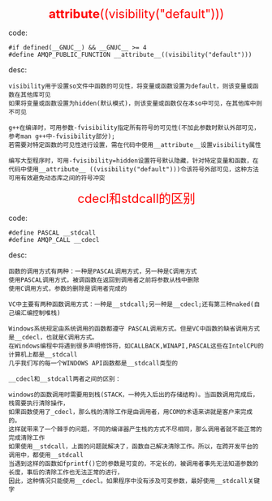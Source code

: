 <font color=#FF0000 size=5> <p align="center">__attribute__((visibility("default")))</p></font>

code:
```
#if defined(__GNUC__) && __GNUC__ >= 4
#define AMQP_PUBLIC_FUNCTION __attribute__((visibility("default")))
```
desc:
```
visibility用于设置so文件中函数的可见性，将变量或函数设置为default，则该变量或函数在其他库可见
如果将变量或函数设置为hidden(默认模式)，则该变量或函数仅在本so中可见，在其他库中则不可见

g++在编译时，可用参数-fvisibility指定所有符号的可见性(不加此参数时默认外部可见，参考man g++中-fvisibility部分);
若需要对特定函数的可见性进行设置，需在代码中使用__attribute__设置visibility属性

编写大型程序时，可用-fvisibility=hidden设置符号默认隐藏，针对特定变量和函数，在代码中使用__attribute__ ((visibility("default")))令该符号外部可见，这种方法可用有效避免动态库之间的符号冲突
```

<font color=#FF0000 size=5> <p align="center">cdecl和stdcall的区别</p></font>

code:
```
#define PASCAL __stdcall
#define AMQP_CALL __cdecl
```
desc:
```
函数的调用方式有两种：一种是PASCAL调用方式，另一种是C调用方式
使用PASCAL调用方式，被调函数在返回到调用者之前将参数从栈中删除
使用C调用方式，参数的删除是调用者完成的

VC中主要有两种函数调用方式：一种是__stdcall;另一种是__cdecl;还有第三种naked(自己编汇编控制堆栈)

Windows系统规定由系统调用的函数都遵守 PASCAL调用方式。但是VC中函数的缺省调用方式是__cdecl，也就是C调用方式。
在Windows编程中将遇到很多声明修饰符，如CALLBACK,WINAPI,PASCAL这些在IntelCPU的计算机上都是__stdcall
几乎我们写的每一个WINDOWS API函数都是__stdcall类型的

__cdecl和__stdcall两者之间的区别：

windows的函数调用时需要用到栈(STACK，一种先入后出的存储结构)。当函数调用完成后，栈需要执行清除操作，
如果函数使用了_cdecl，那么栈的清除工作是由调用者，用COM的术语来讲就是客户来完成的。
这样就带来了一个棘手的问题，不同的编译器产生栈的方式不尽相同，那么调用者就不能正常的完成清除工作
如果使用__stdcall，上面的问题就解决了，函数自己解决清除工作。所以，在跨开发平台的调用中，都使用__stdcall
当遇到这样的函数如fprintf()它的参数是可变的，不定长的，被调用者事先无法知道参数的长度，事后的清除工作也无法正常的进行，
因此，这种情况只能使用__cdecl。如果程序中没有涉及可变参数，最好使用__stdcall关键字
```
